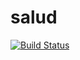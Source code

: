 # salud
[![Build Status](https://app.travis-ci.com/arual777/salud.svg?branch=main)](https://app.travis-ci.com/arual777/salud)
